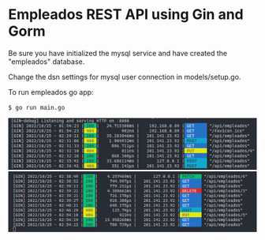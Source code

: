 # Empleados REST API using Gin and Gorm

<!-- Read the [article](https://blog.logrocket.com/how-to-build-a-rest-api-with-golang-using-gin-and-gorm/). -->

Be sure you have initialized the mysql service and have created the "empleados" database.

Change the dsn settings for mysql user connection in models/setup.go.

To run empleados go app:

```
$ go run main.go
```

![Gin](gogin.png)
![App](goemp.png)